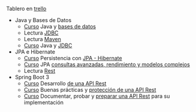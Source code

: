 Tablero en [trello](https://trello.com/b/gWJsG18e/g5-formaci%C3%B3n-spring-boot)

- Java y Bases de Datos
  - [Curso](https://app.aluracursos.com/course/introduccion-sql-mysql-manipule-consulte-datos)
Java y [bases de datos](study_drive/06_java_spring_boot/base_de_datos.md)
  - Lectura [JDBC](https://www.aluracursos.com/blog/conociendo-el-jdbc)
  - Lectura [Maven](https://www.aluracursos.com/blog/que-es-maven)
  - [Curso](https://app.aluracursos.com/course/java-jdbc-trabajando-base-datos)
  Java y [JDBC](study_drive/06_java_spring_boot/jdbc.md)
- JPA e Hibernate
  - [Curso](https://app.aluracursos.com/course/persistencia-jpa-hibernate)
Persistencia con [JPA - Hibernate](study_drive/06_java_spring_boot/jpa_persistencia_hibernate.md)
  - [Curso](https://app.aluracursos.com/course/java-jpa-consultas-avanzadas-rendimiento-modelos-complejos)
JPA [consultas avanzadas, rendimiento y modelos complejos](study_drive/06_java_spring_boot/jpa_avanzado.md)
  - Lectura [Rest](https://www.aluracursos.com/blog/rest-concepto-y-fundamentos)
- Spring Boot 3
  - [Curso](https://app.aluracursos.com/course/spring-boot-3-desarrollar-api-rest-java)
Desarrollo [de una API Rest](study_drive/06_java_spring_boot/spring_boot_1.md)
  - [Curso](https://app.aluracursos.com/course/spring-boot-3-aplique-practicas-proteja-api-rest)
Buenas prácticas y [protección de una API Rest](study_drive/06_java_spring_boot/spring_boot_2.md)
  - [Curso](https://app.aluracursos.com/course/spring-boot-3-api-para-su-implementacion)
Documentar, probar y [preparar una API Rest](study_drive/06_java_spring_boot/spring_boot_3.md) para su implementación
